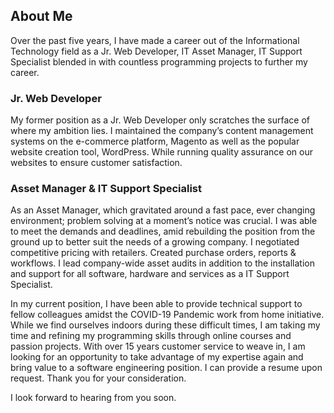## About Me

Over the past five years, I have made a career out of the Informational Technology field as a Jr. Web Developer, IT Asset Manager, IT Support Specialist blended in with countless programming projects to further my career.

### Jr. Web Developer
My former position as a Jr. Web Developer only scratches the surface of where my ambition lies. I maintained the company’s content management systems on the e-commerce platform, Magento as well as the popular website creation tool, WordPress. While running quality assurance on our websites to ensure customer satisfaction.

### Asset Manager & IT Support Specialist
As an Asset Manager, which gravitated around a fast pace, ever changing environment; problem solving at a moment’s notice was crucial. I was able to meet the demands and deadlines, amid rebuilding the position from the ground up to better suit the needs of a growing company. I negotiated competitive pricing with retailers. Created purchase orders, reports & workflows. I lead company-wide asset audits in addition to the installation and support for all software, hardware and services as a IT Support Specialist.

In my current position, I have been able to provide technical support to fellow colleagues amidst the COVID-19 Pandemic work from home initiative. While we find ourselves indoors during these difficult times, I am taking my time and refining my programming skills through online courses and passion projects. With over 15 years customer service to weave in, I am looking for an opportunity to take advantage of my expertise again and bring value to a software engineering position. I can provide a resume upon request. Thank you for your consideration.


I look forward to hearing from you soon.
